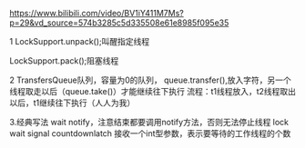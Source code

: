 https://www.bilibili.com/video/BV1iY411M7Ms?p=29&vd_source=574b3285c5d335508e61e8985f095e35



1
LockSupport.unpack();叫醒指定线程

LockSupport.pack();阻塞线程


2
TransfersQueue队列，容量为0的队列，
queue.transfer(),放入字符，另一个线程取走以后（queue.take()）才能继续往下执行
流程：t1线程放入，t2线程取出以后，t1继续往下执行（人人为我）


3.经典写法
wait notify，注意结束都要调用notify方法，否则无法停止线程
lock wait signal
countdownlatch 接收一个int型参数，表示要等待的工作线程的个数
